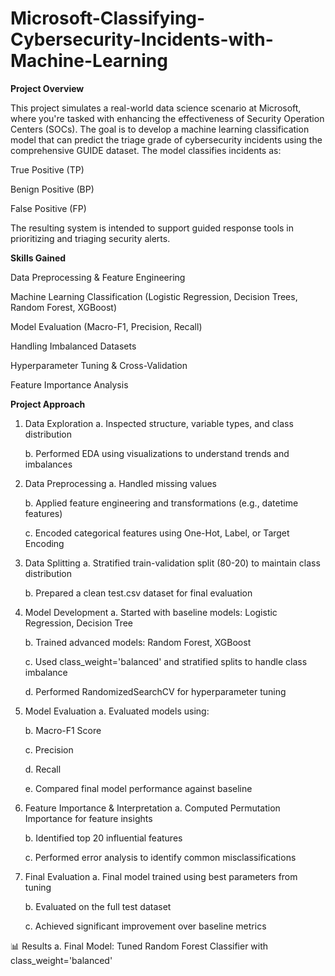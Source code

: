 # Microsoft-Classifying-Cybersecurity-Incidents-with-Machine-Learning



**Project Overview**

This project simulates a real-world data science scenario at Microsoft, where you're tasked with enhancing the effectiveness of Security Operation Centers (SOCs). The goal is to develop a machine learning classification model that can predict the triage grade of cybersecurity incidents using the comprehensive GUIDE dataset. The model classifies incidents as:

True Positive (TP)

Benign Positive (BP)

False Positive (FP)

The resulting system is intended to support guided response tools in prioritizing and triaging security alerts.

**Skills Gained**

Data Preprocessing & Feature Engineering

Machine Learning Classification (Logistic Regression, Decision Trees, Random Forest, XGBoost)

Model Evaluation (Macro-F1, Precision, Recall)

Handling Imbalanced Datasets

Hyperparameter Tuning & Cross-Validation

Feature Importance Analysis

 **Project Approach**
1.  Data Exploration
    a. Inspected structure, variable types, and class distribution

    b. Performed EDA using visualizations to understand trends and imbalances

2.  Data Preprocessing
    a. Handled missing values

    b. Applied feature engineering and transformations (e.g., datetime features)

    c. Encoded categorical features using One-Hot, Label, or Target Encoding

3.  Data Splitting
    a. Stratified train-validation split (80-20) to maintain class distribution

    b. Prepared a clean test.csv dataset for final evaluation

4.  Model Development
    a. Started with baseline models: Logistic Regression, Decision Tree

    b. Trained advanced models: Random Forest, XGBoost

    c. Used class_weight='balanced' and stratified splits to handle class imbalance

    d. Performed RandomizedSearchCV for hyperparameter tuning

5.  Model Evaluation
    a. Evaluated models using:

    b. Macro-F1 Score

    c. Precision

    d. Recall

    e. Compared final model performance against baseline

6.  Feature Importance & Interpretation
    a. Computed Permutation Importance for feature insights

    b. Identified top 20 influential features

    c. Performed error analysis to identify common misclassifications

7.  Final Evaluation
    a. Final model trained using best parameters from tuning

    b. Evaluated on the full test dataset

    c. Achieved significant improvement over baseline metrics

📊 Results
    a. Final Model: Tuned Random Forest Classifier with class_weight='balanced'


